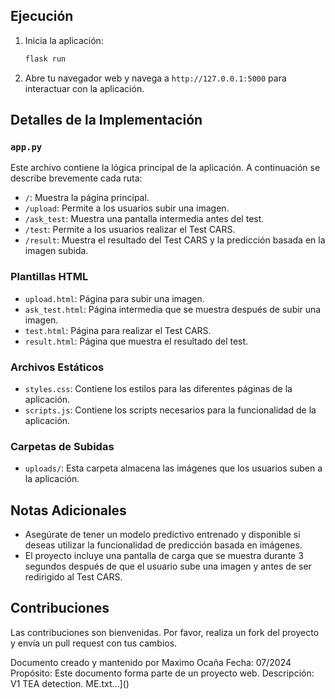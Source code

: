 
## Ejecución

1. Inicia la aplicación:
    ```bash
    flask run
    ```

2. Abre tu navegador web y navega a `http://127.0.0.1:5000` para interactuar con la aplicación.

## Detalles de la Implementación

### `app.py`

Este archivo contiene la lógica principal de la aplicación. A continuación se describe brevemente cada ruta:

- `/`: Muestra la página principal.
- `/upload`: Permite a los usuarios subir una imagen.
- `/ask_test`: Muestra una pantalla intermedia antes del test.
- `/test`: Permite a los usuarios realizar el Test CARS.
- `/result`: Muestra el resultado del Test CARS y la predicción basada en la imagen subida.

### Plantillas HTML

- `upload.html`: Página para subir una imagen.
- `ask_test.html`: Página intermedia que se muestra después de subir una imagen.
- `test.html`: Página para realizar el Test CARS.
- `result.html`: Página que muestra el resultado del test.

### Archivos Estáticos

- `styles.css`: Contiene los estilos para las diferentes páginas de la aplicación.
- `scripts.js`: Contiene los scripts necesarios para la funcionalidad de la aplicación.

### Carpetas de Subidas

- `uploads/`: Esta carpeta almacena las imágenes que los usuarios suben a la aplicación.

## Notas Adicionales

- Asegúrate de tener un modelo predictivo entrenado y disponible si deseas utilizar la funcionalidad de predicción basada en imágenes.
- El proyecto incluye una pantalla de carga que se muestra durante 3 segundos después de que el usuario sube una imagen y antes de ser redirigido al Test CARS.

## Contribuciones

Las contribuciones son bienvenidas. Por favor, realiza un fork del proyecto y envía un pull request con tus cambios.


   Documento creado y mantenido por Maximo Ocaña
   Fecha: 07/2024
   Propósito: Este documento forma parte de un proyecto web.
   Descripción: V1 TEA detection. 
ME.txt…]()
